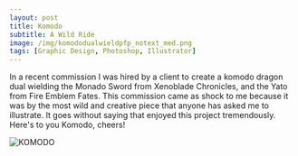 ```yaml
---
layout: post
title: Komodo
subtitle: A Wild Ride
image: /img/komododualwieldpfp_notext_med.png
tags: [Graphic Design, Photoshop, Illustrator]
---
```

In a recent commission I was hired by a client to create a komodo dragon dual wielding the Monado Sword from Xenoblade Chronicles, and the Yato from Fire Emblem Fates. 
This commission came as shock to me because it was by the most wild and creative piece that anyone has asked me to illustrate. It goes without saying that enjoyed this project tremendously.
Here's to you Komodo, cheers!

![KOMODO](https://i.imgur.com/1rxnX2v.png) 
